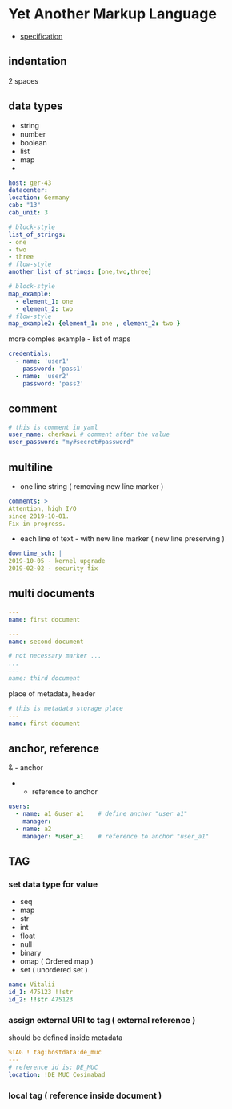 # Yet Another Markup Language
* [specification](https://yaml.org/spec/1.2/spec.html)

## indentation
2 spaces

## data types
* string
* number
* boolean
* list
* map
* <empty value>
  
```yaml
host: ger-43
datacenter:
location: Germany
cab: "13"
cab_unit: 3

# block-style
list_of_strings:
- one
- two
- three
# flow-style
another_list_of_strings: [one,two,three]

# block-style
map_example:
  - element_1: one
  - element_2: two
# flow-style
map_example2: {element_1: one , element_2: two }
```
more comples example - list of maps
```yaml
credentials:
  - name: 'user1'
    password: 'pass1'
  - name: 'user2'
    password: 'pass2'
```


## comment
```yaml
# this is comment in yaml
user_name: cherkavi # comment after the value
user_password: "my#secret#password"
```


## multiline
* one line string ( removing new line marker )
```yaml
comments: >
Attention, high I/O
since 2019-10-01.
Fix in progress.
```

* each line of text - with new line marker ( new line preserving )
```yaml
downtime_sch: |
2019-10-05 - kernel upgrade
2019-02-02 - security fix
```

## multi documents
```yaml
---
name: first document

---
name: second document

# not necessary marker ...
...
---
name: third document
```
place of metadata, header
```yaml
# this is metadata storage place
---
name: first document
```

## anchor, reference
& - anchor  
* - reference to anchor  
```yaml
users:
  - name: a1 &user_a1    # define anchor "user_a1"
    manager:
  - name: a2
    manager: *user_a1    # reference to anchor "user_a1"
```

## TAG
### set data type for value
* seq
* map
* str
* int
* float
* null
* binary
* omap ( Ordered map )
* set ( unordered set )
```yaml
name: Vitalii
id_1: 475123 !!str
id_2: !!str 475123 
```

### assign external URI to tag ( external reference )
should be defined inside metadata
```yaml
%TAG ! tag:hostdata:de_muc
---
# reference id is: DE_MUC
location: !DE_MUC Cosimabad   
```
### local tag ( reference inside document )
